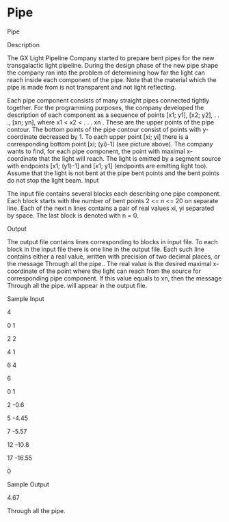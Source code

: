 # Pipe

Pipe

Description

The GX Light Pipeline Company started to prepare bent pipes for the new transgalactic light pipeline. During the design phase of the new pipe shape the company ran into the problem of determining how far the light can reach inside each component of the pipe. Note that the material which the pipe is made from is not transparent and not light reflecting. 



Each pipe component consists of many straight pipes connected tightly together. For the programming purposes, the company developed the description of each component as a sequence of points [x1; y1], [x2; y2], . . ., [xn; yn], where x1 < x2 < . . . xn . These are the upper points of the pipe contour. The bottom points of the pipe contour consist of points with y-coordinate decreased by 1. To each upper point [xi; yi] there is a corresponding bottom point [xi; (yi)-1] (see picture above). The company wants to find, for each pipe component, the point with maximal x-coordinate that the light will reach. The light is emitted by a segment source with endpoints [x1; (y1)-1] and [x1; y1] (endpoints are emitting light too). Assume that the light is not bent at the pipe bent points and the bent points do not stop the light beam. 
Input

The input file contains several blocks each describing one pipe component. Each block starts with the number of bent points 2 <= n <= 20 on separate line. Each of the next n lines contains a pair of real values xi, yi separated by space. The last block is denoted with n = 0. 

Output

The output file contains lines corresponding to blocks in input file. To each block in the input file there is one line in the output file. Each such line contains either a real value, written with precision of two decimal places, or the message Through all the pipe.. The real value is the desired maximal x-coordinate of the point where the light can reach from the source for corresponding pipe component. If this value equals to xn, then the message Through all the pipe. will appear in the output file. 

Sample Input

4

0 1

2 2

4 1

6 4

6

0 1

2 -0.6

5 -4.45

7 -5.57

12 -10.8

17 -16.55

0


Sample Output

4.67

Through all the pipe.

